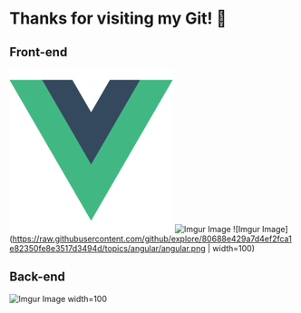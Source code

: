 # Thanks for visiting my Git! 👋
## Front-end
![Imgur Image](https://raw.githubusercontent.com/github/explore/80688e429a7d4ef2fca1e82350fe8e3517d3494d/topics/vue/vue.png)
![Imgur Image](https://raw.githubusercontent.com/github/explore/80688e429a7d4ef2fca1e82350fe8e3517d3494d/topics/react/react.png|width=100)
![Imgur Image](https://raw.githubusercontent.com/github/explore/80688e429a7d4ef2fca1e82350fe8e3517d3494d/topics/angular/angular.png | width=100)

## Back-end
![Imgur Image width=100](https://camo.githubusercontent.com/f5398b1e6163bb240ecf25a8e0dbb05a161b87c3/68747470733a2f2f656e637279707465642d74626e302e677374617469632e636f6d2f696d616765733f713d74626e253341414e64394763536a58354b625839564254665579426a30696f31676b586b424658516532664b4b59587726757371703d434155)
